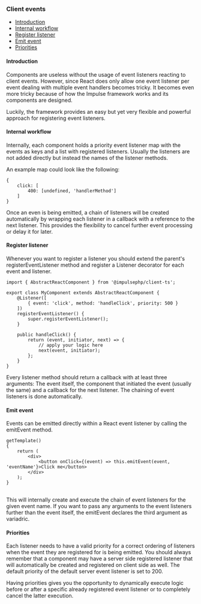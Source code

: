 <h3 class="doc-title">Client events</h3>

- [Introduction](#introduction)
- [Internal workflow](#internal-workflow)
- [Register listener](#register-listener)
- [Emit event](#emit-event)
- [Priorities](#priorities)

<h4><a id="introduction">Introduction</a></h4>

Components are useless without the usage of event listeners reacting to client events.
However, since React does only allow one event listener per event dealing with multiple
event handlers becomes tricky. It becomes even more tricky because of how the Impulse
framework works and its components are designed. 

Luckily, the framework provides an easy but yet very flexible and powerful approach for
registering event listeners.

<h4><a id="internal-workflow">Internal workflow</a></h4>

Internally, each component holds a priority event listener map with the events as keys
and a list with registered listeners. Usually the listeners are not added directly but
instead the names of the listener methods. 

An example map could look like the following:

<pre class="imp-code code-white language-js code-xl">
<code class="language-js">{
    click: [
        400: [undefined, 'handlerMethod']
    ]
}</code>
</pre>

Once an even is being emitted, a chain of listeners will be created automatically by
wrapping each listener in a callback with a reference to the next listener. This provides
the flexibility to cancel further event processing or delay it for later.

<h4><a id="register-listener">Register listener</a></h4>

Whenever you want to register a listener you should extend the parent's <span class="code-hint">
registerEventListener</span> method and register a <span class="code-hint">Listener</span> decorator
for each event and listener.

<pre class="imp-code code-white language-js code-xl">
<code class="language-js">import { AbstractReactComponent } from '@impulsephp/client-ts';

export class MyComponent extends AbstractReactComponent {
    @Listener([
        { event: 'click', method: 'handleClick', priority: 500 }
    ])
    registerEventListener() {
        super.registerEventListener();
    }

    public handleClick() {
        return (event, initiator, next) => {
            // apply your logic here
            next(event, initiator);
        };
    }
}</code>
</pre>

Every listener method should return a callback with at least three arguments: The event
itself, the component that initiated the event (usually the same) and a callback for the
next listener. The chaining of event listeners is done automatically. 

<h4><a id="emit-event">Emit event</a></h4>

Events can be emitted directly within a React event listener by calling the <span class="code-hint">emitEvent</span>
method.

<pre class="imp-code code-white language-js code-xl">
<code class="language-js">getTemplate()
{
    return (
        &lt;div&gt;
            &lt;button onClick={(event) => this.emitEvent(event, 'eventName'}&gt;Click me&lt;/button&gt;
        &lt;/div&gt;
    );
}
</code>
</pre>

This will internally create and execute the chain of event listeners for the given event name. If you
want to pass any arguments to the event listeners further than the event itself, the <span class="code-hint">emitEvent</span>
declares the third argument as variadric.

<h4><a id="priorities">Priorities</a></h4>

Each listener needs to have a valid priority for a correct ordering of listeners when
the event they are registered for is being emitted. You should always remember that
a component may have a server side registered listener that will automatically be created
and registered on client side as well. The default priority of the default server event
listener is set to 200. 

Having priorities gives you the opportunity to dynamically execute logic before or after
a specific already registered event listener or to completely cancel the latter execution.
